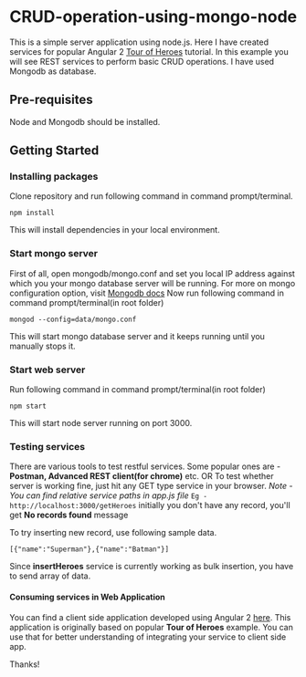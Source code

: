 # CRUD-operation-using-mongo-node
This is a simple server application using node.js. Here I have created services for popular Angular 2 [Tour of Heroes](https://angular.io/docs/ts/latest/tutorial/) tutorial.
In this example you will see REST services to perform basic CRUD operations. I have used Mongodb as database.

## Pre-requisites
Node and Mongodb should be installed.

## Getting Started
### Installing packages
Clone repository and run following command in command prompt/terminal.
```
npm install
```
This will install dependencies in your local environment.


### Start mongo server
First of all, open mongodb/mongo.conf and set you local IP address against which you your mongo database server will be running.
For more on mongo configuration option, visit [Mongodb docs](https://docs.mongodb.com/manual/reference/configuration-options/#configuration-file)
Now run following command in command prompt/terminal(in root folder)
```
mongod --config=data/mongo.conf
```
This will start mongo database server and it keeps running until you manually stops it. 


### Start web server
Run following command in command prompt/terminal(in root folder)
```
npm start
```
This will start node server running on port 3000.

### Testing services
There are various tools to test restful services. Some popular ones are - **Postman, Advanced REST client(for chrome)** etc.
OR
To test whether server is working fine, just hit any GET type service in your browser. *Note - You can find relative service paths in app.js file*
`Eg - http://localhost:3000/getHeroes`
initially you don't have any record, you'll get **No records found** message

To try inserting new record, use following sample data.
```
[{"name":"Superman"},{"name":"Batman"}]
```
Since **insertHeroes** service is currently working as bulk insertion, you have to send array of data.

#### Consuming services in Web Application
You can find a client side application developed using Angular 2 [here](https://github.com/anandprajapati1/TourOfHeroesWithMongoDB).
This application is originally based on popular **Tour of Heroes** example. You can use that for better understanding of integrating your service to client side app.

Thanks!
